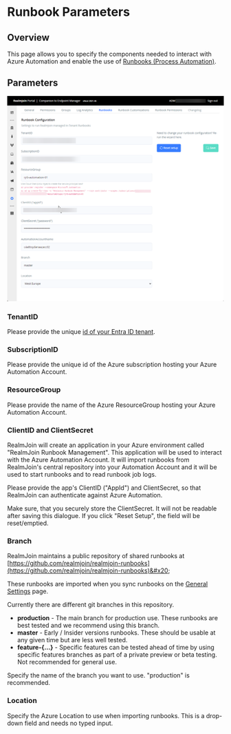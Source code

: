 # Runbook Parameters

## Overview

This page allows you to specify the components needed to interact with Azure Automation and enable the use of [Runbooks (Process Automation)](./).

## Parameters

![Runbook Integration Parameters](<../../.gitbook/assets/image (154).png>)

### TenantID

Please provide the unique [id of your Entra ID tenant](https://learn.microsoft.com/en-us/azure/cost-management-billing/manage/find-tenant-id-domain).

### SubscriptionID

Please provide the unique id of the Azure subscription hosting your Azure Automation Account.

### ResourceGroup

Please provide the name of the Azure ResourceGroup hosting your Azure Automation Account.

### ClientID and ClientSecret

RealmJoin will create an application in your Azure environment called "RealmJoin Runbook Management". This application will be used to interact with the Azure Automation Account. It will import runbooks from RealmJoin's central repository into your Automation Account and it will be used to start runbooks and to read runbook job logs.

Please provide the app's ClientID ("AppId") and ClientSecret, so that RealmJoin can authenticate against Azure Automation.

Make sure, that you securely store the ClientSecret. It will not be readable after saving this dialogue. If you click "Reset Setup", the field will be reset/emptied.&#x20;

### Branch

RealmJoin maintains a public repository of shared runbooks at [https://github.com/realmjoin/realmjoin-runbooks](https://github.com/realmjoin/realmjoin-runbooks)&#x20;

These runbooks are imported when you sync runbooks on the [General Settings](../../realmjoin-settings/general.md) page.&#x20;

Currently there are different git branches in this repository.&#x20;

* **production** - The main branch for production use. These runbooks are best tested and we recommend using this branch.
* **master** - Early / Insider versions runbooks. These should be usable at any given time but are less well tested.
* **feature-{...}** - Specific features can be tested ahead of time by using specific features branches as part of a private preview or beta testing. Not recommended for general use.

Specify the name of the branch you want to use. "production" is recommended.

### Location

Specify the Azure Location to use when importing runbooks. This is a drop-down field and needs no typed input.
